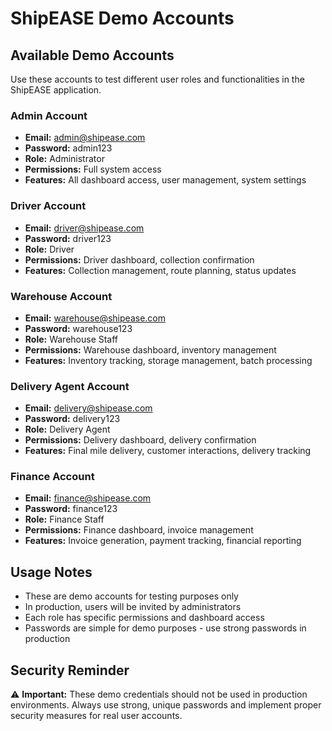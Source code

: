 # ShipEASE Demo Accounts

## Available Demo Accounts

Use these accounts to test different user roles and functionalities in the ShipEASE application.

### Admin Account
- **Email:** admin@shipease.com
- **Password:** admin123
- **Role:** Administrator
- **Permissions:** Full system access
- **Features:** All dashboard access, user management, system settings

### Driver Account
- **Email:** driver@shipease.com
- **Password:** driver123
- **Role:** Driver
- **Permissions:** Driver dashboard, collection confirmation
- **Features:** Collection management, route planning, status updates

### Warehouse Account
- **Email:** warehouse@shipease.com
- **Password:** warehouse123
- **Role:** Warehouse Staff
- **Permissions:** Warehouse dashboard, inventory management
- **Features:** Inventory tracking, storage management, batch processing

### Delivery Agent Account
- **Email:** delivery@shipease.com
- **Password:** delivery123
- **Role:** Delivery Agent
- **Permissions:** Delivery dashboard, delivery confirmation
- **Features:** Final mile delivery, customer interactions, delivery tracking

### Finance Account
- **Email:** finance@shipease.com
- **Password:** finance123
- **Role:** Finance Staff
- **Permissions:** Finance dashboard, invoice management
- **Features:** Invoice generation, payment tracking, financial reporting

## Usage Notes

- These are demo accounts for testing purposes only
- In production, users will be invited by administrators
- Each role has specific permissions and dashboard access
- Passwords are simple for demo purposes - use strong passwords in production

## Security Reminder

⚠️ **Important:** These demo credentials should not be used in production environments. Always use strong, unique passwords and implement proper security measures for real user accounts.
